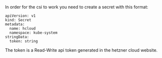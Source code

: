 In order for the csi to work you need to create a secret with this format:

```
apiVersion: v1
kind: Secret
metadata:
  name: hcloud
  namespace: kube-system
stringData:
  token: string
```

The token is a Read-Write api token generated in the hetzner cloud website.